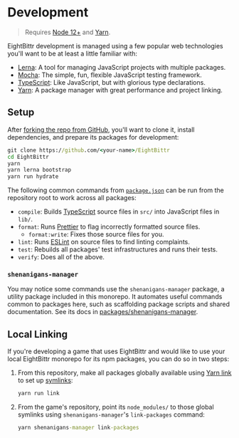 # Development

> Requires [Node 12+](https://nodejs.org/en) and [Yarn](https://yarnpkg.com).

EightBittr development is managed using a few popular web technologies you'll want to be at least a little familiar with:

-   [Lerna](https://lerna.js.org): A tool for managing JavaScript projects with multiple packages.
-   [Mocha](https://mochajs.org): The simple, fun, flexible JavaScript testing framework.
-   [TypeScript](https://typescriptlang.org): Like JavaScript, but with glorious type declarations.
-   [Yarn](https://yarnpkg.com): A package manager with great performance and project linking.

## Setup

After [forking the repo from GitHub](https://help.github.com/articles/fork-a-repo), you'll want to clone it, install dependencies, and prepare its packages for development:

```cmd
git clone https://github.com/<your-name>/EightBittr
cd EightBittr
yarn
yarn lerna bootstrap
yarn run hydrate
```

The following common commands from [`package.json`](../package.json) can be run from the repository root to work across all packages:

-   `compile`: Builds [TypeScript](https://typescriptlang.org) source files in `src/` into JavaScript files in `lib/`.
-   `format`: Runs [Prettier](https://prettier.io) to flag incorrectly formatted source files.
    -   `format:write`: Fixes those source files for you.
-   `lint`: Runs [ESLint](https://eslint.org) on source files to find linting complaints.
-   `test`: Rebuilds all packages' test infrastructures and runs their tests.
-   `verify`: Does all of the above.

### `shenanigans-manager`

You may notice some commands use the `shenanigans-manager` package, a utility package included in this monorepo.
It automates useful commands common to packages here, such as scaffolding package scripts and shared documentation.
See its docs in [packages/shenanigans-manager](../packages/shenanigans-manager/README.md).

## Local Linking

If you're developing a game that uses EightBittr and would like to use your local EightBittr monorepo for its npm packages, you can do so in two steps:

1. From this repository, make all packages globally available using [Yarn link](https://classic.yarnpkg.com/en/docs/cli/link) to set up [symlinks](https://en.wikipedia.org/wiki/Symbolic_link):

    ```cmd
    yarn run link
    ```

2. From the game's repository, point its `node_modules/` to those global symlinks using `shenanigans-manager`'s `link-packages` command:

    ```cmd
    yarn shenanigans-manager link-packages
    ```

